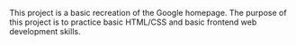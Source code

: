 This project is a basic recreation of the Google homepage. The purpose of this project is to practice basic HTML/CSS and basic frontend web development skills.